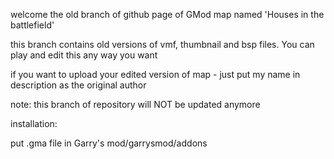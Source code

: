 welcome the old branch of github page of GMod map named 'Houses in the battlefield'

this branch contains old versions of vmf, thumbnail and bsp files. You can play and edit this any way you want

if you want to upload your edited version of map - just put my name in description as the original author

note: this branch of repository will NOT be updated anymore

installation:

put .gma file in Garry's mod/garrysmod/addons
